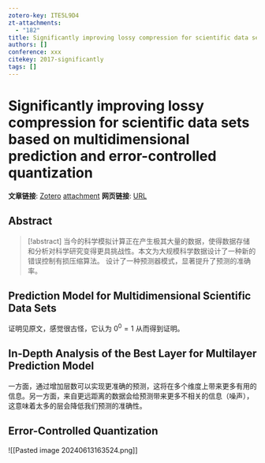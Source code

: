 ```yaml
---
zotero-key: ITE5L9D4
zt-attachments:
  - "182"
title: Significantly improving lossy compression for scientific data sets based on multidimensional prediction and error-controlled quantization
authors: []
conference: xxx
citekey: 2017-significantly
tags: []
---
```

# Significantly improving lossy compression for scientific data sets based on multidimensional prediction and error-controlled quantization

**文章链接**: [Zotero](zotero://select/library/items/ITE5L9D4) [attachment](<file:///home/ilot/Zotero/storage/86ZI4D8E/Tao%20%E7%AD%89%20-%202017%20-%20Significantly%20improving%20lossy%20compression%20for%20scie.pdf>)
**网页链接**: [URL](https://ieeexplore.ieee.org/abstract/document/7967203/)
## Abstract

>[!abstract]
>当今的科学模拟计算正在产生极其大量的数据，使得数据存储和分析对科学研究变得更具挑战性。本文为大规模科学数据设计了一种新的错误控制有损压缩算法。
>设计了一种预测器模式，显著提升了预测的准确率。





## Prediction Model for Multidimensional Scientific Data Sets
证明见原文，感觉很古怪，它认为 $0^0=1$ 从而得到证明。

## In-Depth Analysis of the Best Layer for Multilayer Prediction Model
一方面，通过增加层数可以实现更准确的预测，这将在多个维度上带来更多有用的信息。另一方面，来自更远距离的数据会给预测带来更多不相关的信息（噪声），这意味着太多的层会降低我们预测的准确性。

## Error-Controlled Quantization
![[Pasted image 20240613163524.png]]
